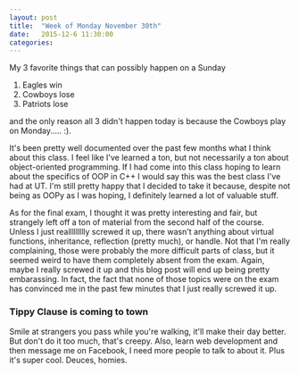 ```yaml
---
layout: post
title:  "Week of Monday November 30th"
date:   2015-12-6 11:30:00
categories: 
---
```

My 3 favorite things that can possibly happen on a Sunday 

1) Eagles win
2) Cowboys lose
3) Patriots lose

and the only reason all 3 didn't happen today is because the Cowboys play on Monday..... :).

It's been pretty well documented over the past few months what I think about this class. I feel like I've learned a ton, but not necessarily a
ton about object-oriented programming. If I had come into this class hoping to learn about the specifics of OOP in C++ I would say this was the best
class I've had at UT. I'm still pretty happy that I decided to take it because, despite not being as OOPy as I was hoping, I definitely learned
a lot of valuable stuff.

As for the final exam, I thought it was pretty interesting and fair, but strangely left off a ton of material from the second half of the course.
Unless I just reallllllllly screwed it up, there wasn't anything about virtual functions, inheritance, reflection (pretty much), or handle.
Not that I'm really complaining, those were probably the more difficult parts of class, but it seemed weird to have them completely absent from the exam.
Again, maybe I really screwed it up and this blog post will end up being pretty embarassing. In fact, the fact that none of those topics
were on the exam has convinced me in the past few minutes that I just really screwed it up. 

### Tippy Clause is coming to town
Smile at strangers you pass while you're walking, it'll make their day better. But don't do it too much, that's creepy. Also, learn web development
and then message me on Facebook, I need more people to talk to about it. Plus it's super cool. Deuces, homies.